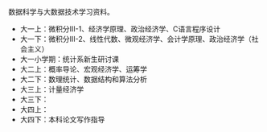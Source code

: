 数据科学与大数据技术学习资料。

- 大一上：微积分III-1、经济学原理、政治经济学、C语言程序设计
- 大一下：微积分III-2、线性代数、微观经济学、会计学原理、政治经济学（社会主义）
- 大一小学期：统计系新生研讨课
- 大二上：概率导论、宏观经济学、运筹学
- 大二下：数理统计、数据结构和算法分析
- 大三上：计量经济学
- 大三下：
- 大四上：
- 大四下：本科论文写作指导
